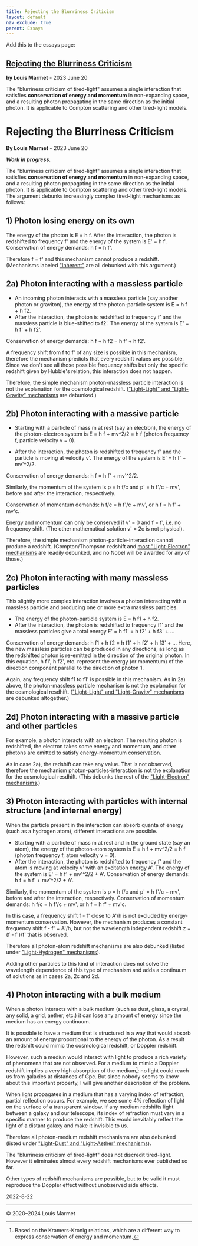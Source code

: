 ```yaml
---
title: Rejecting the Blurriness Criticism
layout: default
nav_exclude: true
parent: Essays
---
```




Add this to the essays page:
## [Rejecting the Blurriness Criticism](./marmet_l/rejecting-the-blurriness-criticism.html)
**by Louis Marmet** - 2023 June 20

The "blurriness criticism of tired-light" assumes a single interaction that satisfies **conservation of energy and momentum** in non-expanding space, and a resulting photon propagating in the same direction as the initial photon.  It is applicable to Compton scattering and other tired-light models.









# Rejecting the Blurriness Criticism
**By Louis Marmet** - 2023 June 20

***Work in progress.***

The "blurriness criticism of tired-light" assumes a single interaction that satisfies **conservation of energy and momentum** in non-expanding space, and a resulting photon propagating in the same direction as the initial photon.  It is applicable to Compton scattering and other tired-light models.  The argument debunks increasingly complex tired-light mechanisms as follows:


## 1) Photon losing energy on its own

The energy of the photon is E = h f.  After the interaction, the photon is redshifted to frequency f' and the energy of the system is E' = h f'.  Conservation of energy demands: h f = h f'.

Therefore f = f' and this mechanism cannot produce a redshift.  (Mechanisms labeled ["Inherent"](../../redshift/index.html) are all debunked with this argument.)


## 2a) Photon interacting with a massless particle

- An incoming photon interacts with a massless particle (say another photon or graviton), the energy of the photon-particle system is E = h f + h f2.
- After the interaction, the photon is redshifted to frequency f' and the massless particle is blue-shifted to f2'.  The energy of the system is E' = h f' + h f2'.

Conservation of energy demands: h f + h f2 = h f' + h f2'.

A frequency shift from f to f' of any size is possible in this mechanism, therefore the mechanism predicts that every redshift  values are possible.  Since we don't see all those possible frequency shifts but only the specific redshift given by Hubble's relation, this interaction does not happen.

Therefore, the simple mechanism photon-massless particle interaction is not the explanation for the cosmological redshift. (["Light-Light" and "Light-Gravity" mechanisms](../../redshifts/index.html) are debunked.)


## 2b) Photon interacting with a massive particle

- Starting with a particle of mass m at rest (say an electron), the energy of the photon-electron system is E = h f + mv^2/2 = h f (photon frequency f, particle velocity v = 0).

- After the interaction, the photon is redshifted to frequency f' and the particle is moving at velocity v'.  The energy of the system is E' = h f' + mv'^2/2.

Conservation of energy demands: h f = h f' + mv'^2/2.

Similarly, the momentum of the system is p = h f/c and p' = h f'/c + mv', before and after the interaction, respectively.

Conservation of momentum demands: h f/c = h f'/c + mv', or h f = h f' + mv'c.

Energy and momentum can only be conserved if v' = 0 and f = f', i.e. no frequency shift.  (The other mathematical solution v' = 2c is not physical).

Therefore, the simple mechanism photon-particle-interaction cannot produce a redshift. (Compton/Thompson redshift and [most "Light-Electron" mechanisms](../../redshift/index.html) are readily debunked, and no Nobel will be awarded for any of those.)


## 2c) Photon interacting with many massless particles

This slightly more complex interaction involves a photon interacting with a massless particle and producing one or more extra massless particles.

- The energy of the photon-particle system is E = h f1 + h f2.
- After the interaction, the photon is redshifted to frequency f1' and the massless particles give a total energy E' = h f1' + h f2' + h f3' + ...

Conservation of energy demands: h f1 + h f2 = h f1' + h f2' + h f3' + ...  Here, the new massless particles can be produced in any directions, as long as the redshifted photon is re-emitted in the direction of the original photon.  In this equation, h f1', h f2', etc. represent the energy (or momentum) of the direction component parallel to the direction of photon 1.

Again, any frequency shift f1 to f1' is possible in this mechanism.  As in 2a) above, the photon-massless particle mechanism is not the explanation for the cosmological resdhift.  (["Light-Light" and "Light-Gravity" mechanisms](../../redshift/index.html) are debunked altogether.)


## 2d) Photon interacting with a massive particle and other particles

For example, a photon interacts with an electron.  The resulting photon is redshifted, the electron takes some energy and momentum, and other photons are emitted to satisfy energy-momentum conservation.

As in case 2a), the redshift can take any value.  That is not observed, therefore the mechanism photon-particles-interaction is not the explanation for the cosmological resdhift.  (This debunks the rest of the ["Light-Electron" mechanisms](../../redshift/index.html).)


## 3) Photon interacting with particles with internal structure (and internal energy)

When the particle present in the interaction can absorb quanta of energy (such as a hydrogen atom), different interactions are possible.

- Starting with a particle of mass m at rest and in the ground state (say an atom), the energy of the photon-atom system is E = h f + mv^2/2 = h f (photon frequency f, atom velocity v = 0).
- After the interaction, the photon is redshifted to frequency f' and the atom is moving at velocity v' with an excitation energy A'.  The energy of the system is E' = h f' + mv'^2/2 + A'.
 Conservation of energy demands: h f = h f' + mv'^2/2 + A'.

 Similarly, the momentum of the system is p = h f/c and p' = h f'/c + mv', before and after the interaction, respectively.
 Conservation of momentum demands: h f/c = h f'/c + mv', or h f = h f' + mv'c.

In this case, a frequency shift f - f' close to A'/h is not excluded by energy-momentum conservation.  However, the mechanism produces a constant frequency shift f - f' = A'/h, but not the wavelength independent redshift z = (f - f')/f' that is observed.

Therefore all photon-atom redshift mechanisms are also debunked (listed under ["Light-Hydrogen" mechanisms](../../redshift/index.html)).

Adding other particles to this kind of interaction does not solve the wavelength dependence of this type of mechanism and adds a continuum of solutions as in cases 2a, 2c and 2d.


## 4) Photon interacting with a bulk medium

When a photon interacts with a bulk medium (such as dust, glass, a crystal, any solid, a grid, aether, etc.) it can lose any amount of energy since the medium has an energy continuum.

It is possible to have a medium that is structured in a way that would absorb an amount of energy proportional to the energy of the photon.  As a result the redshift could mimic the cosmological redshift, or Doppler redshift.

However, such a mediun would interact with light to produce a rich variety of phenomena that are not observed.  For a medium to mimic a Doppler redshift implies a very high absorption of the medium[^1]: no light could reach us from galaxies at distances of Gpc.  But since nobody seems to know about this important property, I will give another description of the problem.

When light propagates in a medium that has a varying index of refraction, partial reflection occurs.  For example, we see some 4% reflection of light on the surface of a transparent window.  If any medium redshifts light between a galaxy and our telescope, its index of refraction must vary in a specific manner to produce the redshift.  This would inevitably reflect the light of a distant galaxy and make it invisible to us.

Therefore all photon-medium redshift mechanisms are also debunked (listed under ["Light-Dust" and "Light-Aether" mechanisms](../../redshift/index.html)).


The "blurriness criticism of tired-light" does not discredit tired-light.  However it eliminates almost every redshift mechanisms ever published so far.

Other types of redshift mechanisms are possible, but to be valid it must reproduce the Doppler effect without unobserved side effects.


2022-8-22

---

© 2020–2024 Louis Marmet

[^1]: Based on the Kramers-Kronig relations, which are a different way to express conservation of energy and momentum.